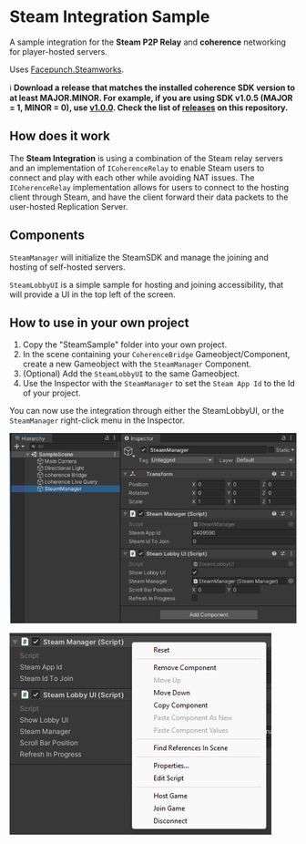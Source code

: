 # Steam Integration Sample

A sample integration for the **Steam P2P Relay** and **coherence** networking for player-hosted servers.

Uses [Facepunch.Steamworks](https://github.com/Facepunch/Facepunch.Steamworks).

ℹ️ **Download a release that matches the installed coherence SDK version to at least MAJOR.MINOR. For example, if you are using SDK v1.0.5 (MAJOR = 1, MINOR = 0), use [v1.0.0](https://github.com/coherence/steam-integration-sample/releases/tag/v1.0.0). Check the list of [releases](https://github.com/coherence/steam-integration-sample/releases) on this repository.**

## How does it work

The **Steam Integration** is using a combination of the Steam relay servers and an implementation of `ICoherenceRelay` to enable Steam users to connect and play with each other while avoiding NAT issues.
The `ICoherenceRelay` implementation allows for users to connect to the hosting client through Steam, and have the client forward their data packets to the user-hosted Replication Server.

## Components

`SteamManager` will initialize the SteamSDK and manage the joining and hosting of self-hosted servers.

`SteamLobbyUI` is a simple sample for hosting and joining accessibility, that will provide a UI in the top left of the screen.

## How to use in your own project

1. Copy the "SteamSample" folder into your own project.
1. In the scene containing your `CoherenceBridge` Gameobject/Component, create a new Gameobject with the `SteamManager` Component.
1. (Optional) Add the `SteamLobbyUI` to the same Gameobject.
1. Use the Inspector with the `SteamManager` to set the `Steam App Id` to the Id of your project.

You can now use the integration through either the SteamLobbyUI, or the `SteamManager` right-click menu in the Inspector.

![Scene layout with SteamManager](/.github/images/scene-setup.png)

![SteamManager Context menu](/.github/images/steammanager-context-menu.png)
